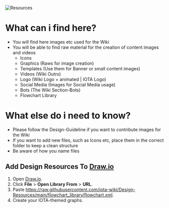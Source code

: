 ![Resources](https://user-images.githubusercontent.com/90569726/156617158-a521556a-6e44-46a4-8828-ce0733f79464.png)


# What can i find here?
  - You will find here images etc used for the Wiki
  - You will be able to find raw material for the creation of content images and videos
    - Icons
    - Graphics (Raws for image creation)
    - Templates (Use them for Banner or small content images)
    - Videos (Wiki Outro)
    - Logo (Wiki Logo + animated | IOTA Logo)
    - Social Media (Images for Social Media usage)
    - Bots (The Wiki Section-Bots)
    - Flowchart Library


# What else do i need to know?
  - Please follow the Design-Guideline if you want to contribute images for the Wiki
  - If you want to add new files, such as Icons etc, place them in the correct folder to keep a clean structure
  - Be aware of how you name files

## Add Design Resources To [Draw.io](https://app.diagrams.net/)

1. Open [Draw.io](https://app.diagrams.net/).
2. Click **File** > **Open Library From** > **URL**.
3. Paste https://raw.githubusercontent.com/iota-wiki/Design-Resources/main/flowchart_library/flowchart.xml. 
4. Create your IOTA-themed graphs. 
